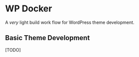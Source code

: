 # WP Docker
A _very_ light build work flow for WordPress theme development.

## Basic Theme Development
[TODO]